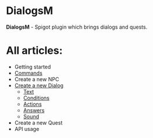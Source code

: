 # DialogsM
**DialogsM** - Spigot plugin which brings dialogs and quests.

# All articles:
* Getting started
* [Commands](https://github.com/LeonidMem/DialogsM-Wiki/wiki/Commands)
* Create a new NPC
* [Create a new Dialog](https://github.com/LeonidMem/DialogsM-Wiki/wiki/Create-a-new-Dialog)
  * [Text](https://github.com/LeonidMem/DialogsM-Wiki/wiki/Create-a-new-Dialog#text-necessary-property)
  * [Conditions](https://github.com/LeonidMem/DialogsM-Wiki/wiki/Create-a-new-Dialog#conditions)
  * [Actions](https://github.com/LeonidMem/DialogsM-Wiki/wiki/Create-a-new-Dialog#conditions)
  * [Answers](https://github.com/LeonidMem/DialogsM-Wiki/wiki/Create-a-new-Dialog#answers)
  * [Sound](https://github.com/LeonidMem/DialogsM-Wiki/wiki/Create-a-new-Dialog#sound)
* Create a new Quest
* API usage
